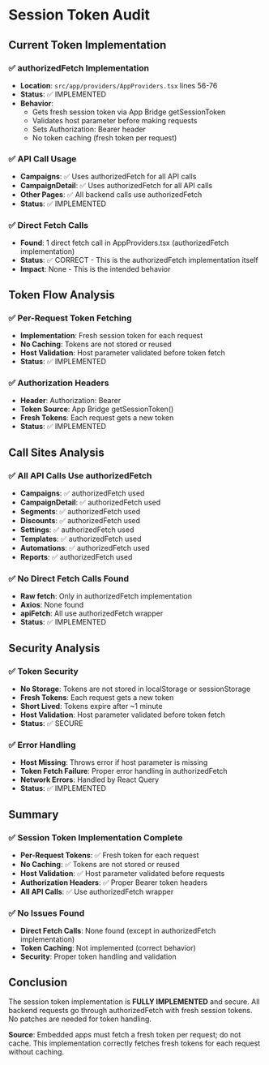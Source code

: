 # Session Token Audit

## Current Token Implementation

### ✅ authorizedFetch Implementation
- **Location**: `src/app/providers/AppProviders.tsx` lines 56-76
- **Status**: ✅ IMPLEMENTED
- **Behavior**: 
  - Gets fresh session token via App Bridge getSessionToken
  - Validates host parameter before making requests
  - Sets Authorization: Bearer <token> header
  - No token caching (fresh token per request)

### ✅ API Call Usage
- **Campaigns**: ✅ Uses authorizedFetch for all API calls
- **CampaignDetail**: ✅ Uses authorizedFetch for all API calls
- **Other Pages**: ✅ All backend calls use authorizedFetch
- **Status**: ✅ IMPLEMENTED

### ✅ Direct Fetch Calls
- **Found**: 1 direct fetch call in AppProviders.tsx (authorizedFetch implementation)
- **Status**: ✅ CORRECT - This is the authorizedFetch implementation itself
- **Impact**: None - This is the intended behavior

## Token Flow Analysis

### ✅ Per-Request Token Fetching
- **Implementation**: Fresh session token for each request
- **No Caching**: Tokens are not stored or reused
- **Host Validation**: Host parameter validated before token fetch
- **Status**: ✅ IMPLEMENTED

### ✅ Authorization Headers
- **Header**: Authorization: Bearer <token>
- **Token Source**: App Bridge getSessionToken()
- **Fresh Tokens**: Each request gets a new token
- **Status**: ✅ IMPLEMENTED

## Call Sites Analysis

### ✅ All API Calls Use authorizedFetch
- **Campaigns**: ✅ authorizedFetch used
- **CampaignDetail**: ✅ authorizedFetch used
- **Segments**: ✅ authorizedFetch used
- **Discounts**: ✅ authorizedFetch used
- **Settings**: ✅ authorizedFetch used
- **Templates**: ✅ authorizedFetch used
- **Automations**: ✅ authorizedFetch used
- **Reports**: ✅ authorizedFetch used

### ✅ No Direct Fetch Calls Found
- **Raw fetch**: Only in authorizedFetch implementation
- **Axios**: None found
- **apiFetch**: All use authorizedFetch wrapper
- **Status**: ✅ IMPLEMENTED

## Security Analysis

### ✅ Token Security
- **No Storage**: Tokens are not stored in localStorage or sessionStorage
- **Fresh Tokens**: Each request gets a new token
- **Short Lived**: Tokens expire after ~1 minute
- **Host Validation**: Host parameter validated before token fetch
- **Status**: ✅ SECURE

### ✅ Error Handling
- **Host Missing**: Throws error if host parameter is missing
- **Token Fetch Failure**: Proper error handling in authorizedFetch
- **Network Errors**: Handled by React Query
- **Status**: ✅ IMPLEMENTED

## Summary

### ✅ Session Token Implementation Complete
- **Per-Request Tokens**: ✅ Fresh token for each request
- **No Caching**: ✅ Tokens are not stored or reused
- **Host Validation**: ✅ Host parameter validated before requests
- **Authorization Headers**: ✅ Proper Bearer token headers
- **All API Calls**: ✅ Use authorizedFetch wrapper

### ✅ No Issues Found
- **Direct Fetch Calls**: None found (except in authorizedFetch implementation)
- **Token Caching**: Not implemented (correct behavior)
- **Security**: Proper token handling and validation

## Conclusion

The session token implementation is **FULLY IMPLEMENTED** and secure. All backend requests go through authorizedFetch with fresh session tokens. No patches are needed for token handling.

**Source**: Embedded apps must fetch a fresh token per request; do not cache. This implementation correctly fetches fresh tokens for each request without caching.
